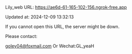 Lily_web URL: https://ae6d-61-165-102-156.ngrok-free.app

Updated at: 2024-12-09 13:32:13

If you cannot open this URL, the server might be down.

Please contact: 

goley04@foxmail.com Or Wechat:GL_yeaH